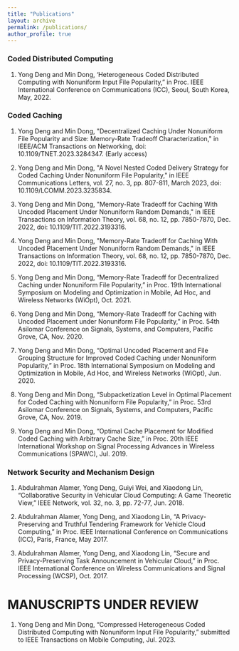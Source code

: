 ```yaml
---
title: "Publications"
layout: archive
permalink: /publications/
author_profile: true
---
```


### Coded Distributed Computing

1. Yong Deng and Min Dong, ‘Heterogeneous Coded Distributed Computing with Nonuniform Input File Popularity,” in Proc. IEEE International Conference on Communications (ICC), Seoul, South Korea, May, 2022. 

### Coded Caching

1. Yong Deng and Min Dong, "Decentralized Caching Under Nonuniform File Popularity and Size: Memory-Rate Tradeoff Characterization," in IEEE/ACM Transactions on Networking, doi: 10.1109/TNET.2023.3284347. (Early access)

2. Yong Deng and Min Dong, "A Novel Nested Coded Delivery Strategy for Coded Caching Under Nonuniform File Popularity," in IEEE Communications Letters, vol. 27, no. 3, pp. 807-811, March 2023, doi: 10.1109/LCOMM.2023.3235834.

3. Yong Deng and Min Dong, "Memory-Rate Tradeoff for Caching With Uncoded Placement Under Nonuniform Random Demands," in IEEE Transactions on Information Theory, vol. 68, no. 12, pp. 7850-7870, Dec. 2022, doi: 10.1109/TIT.2022.3193316.

4. Yong Deng and Min Dong, "Memory-Rate Tradeoff for Caching With Uncoded Placement Under Nonuniform Random Demands," in IEEE Transactions on Information Theory, vol. 68, no. 12, pp. 7850-7870, Dec. 2022, doi: 10.1109/TIT.2022.3193316.

6. Yong Deng and Min Dong, “Memory-Rate Tradeoff for Decentralized Caching under Nonuniform File Popularity,” in Proc. 19th International Symposium on Modeling and Optimization in Mobile, Ad Hoc, and Wireless Networks (WiOpt), Oct. 2021. 

7. Yong Deng and Min Dong, “Memory-Rate Tradeoff for Caching with Uncoded Placement under Nonuniform File Popularity,” in Proc. 54th Asilomar Conference on Signals, Systems, and Computers, Pacific Grove, CA, Nov. 2020. 

8. Yong Deng and Min Dong, “Optimal Uncoded Placement and File Grouping Structure for Improved Coded Caching under Nonuniform Popularity,” in Proc. 18th International Symposium on Modeling and Optimization in Mobile, Ad Hoc, and Wireless Networks (WiOpt), Jun. 2020. 

9. Yong Deng and Min Dong, “Subpacketization Level in Optimal Placement for Coded Caching with Nonuniform File Popularity,” in Proc. 53rd Asilomar Conference on Signals, Systems, and Computers, Pacific Grove, CA, Nov. 2019. 

10. Yong Deng and Min Dong, “Optimal Cache Placement for Modified Coded Caching with Arbitrary Cache Size,” in Proc. 20th IEEE International Workshop on Signal Processing Advances in Wireless Communications (SPAWC), Jul. 2019. 

### Network Security and Mechanism Design

1. Abdulrahman Alamer, Yong Deng, Guiyi Wei, and Xiaodong Lin, “Collaborative Security in Vehicular Cloud Computing: A Game Theoretic View,” IEEE Network, vol. 32, no. 3, pp. 72-77, Jun. 2018.

2. Abdulrahman Alamer, Yong Deng, and Xiaodong Lin, “A Privacy-Preserving and Truthful Tendering Framework for Vehicle Cloud
Computing,” in Proc. IEEE International Conference on Communications (ICC), Paris, France, May 2017.

3. Abdulrahman Alamer, Yong Deng, and Xiaodong Lin, “Secure and Privacy-Preserving Task Announcement in Vehicular Cloud,” in
Proc. IEEE International Conference on Wireless Communications and Signal Processing (WCSP), Oct. 2017.


MANUSCRIPTS UNDER REVIEW 
===
1. Yong Deng and Min Dong, “Compressed Heterogeneous Coded Distributed Computing with Nonuniform Input File Popularity,” submitted to IEEE Transactions on Mobile Computing, Jul. 2023. 

